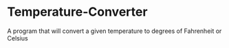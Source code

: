 # Temperature-Converter
A program that will convert a given temperature to degrees of Fahrenheit or Celsius
